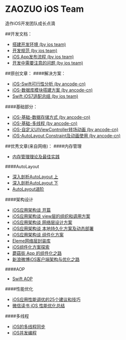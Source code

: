 # ZAOZUO iOS Team
造作iOS开发团队成长点滴

##开发文档：
* [搭建开发环境 (by ios team)](./doc/%E6%90%AD%E5%BB%BA%E5%BC%80%E5%8F%91%E7%8E%AF%E5%A2%83.md)
* [开发规范 (by ios team)](./doc/%E5%BC%80%E5%8F%91%E8%A7%84%E8%8C%83.md)
* [iOS App发布流程 (by ios team)](./doc/iOSApp发布流程.md)
* [开发中需要注意的问题 (by ios team)](./doc/%E5%BC%80%E5%8F%91%E4%B8%AD%E9%9C%80%E8%A6%81%E6%B3%A8%E6%84%8F%E7%9A%84%E9%97%AE%E9%A2%98.md)

##原创文章：
####解决方案：
* [iOS-Swift可行性分析 (by ancode-cn)](./advanced/iOS-Swift%E5%8F%AF%E8%A1%8C%E6%80%A7%E5%88%86%E6%9E%90.md)
* [iOS-数据库模块搭建方案 (by ancode-cn)](./advanced/iOS-%E6%95%B0%E6%8D%AE%E5%BA%93%E6%A8%A1%E5%9D%97%E6%90%AD%E5%BB%BA%E6%96%B9%E6%A1%88.md)
* [Swift iOS7适配总结 (by ios team)](./advanced/Swift%20iOS7%E9%80%82%E9%85%8D%E6%80%BB%E7%BB%93.md)

####基础部分：
* [iOS-基础-数据存储方式 (by ancode-cn)](./base/iOS-%E5%9F%BA%E7%A1%80-%E6%95%B0%E6%8D%AE%E5%AD%98%E5%82%A8%E6%96%B9%E5%BC%8F.md)
* [iOS-基础-多线程 (by ancode-cn)](./base/iOS-%E5%9F%BA%E7%A1%80-%E5%A4%9A%E7%BA%BF%E7%A8%8B.md)
* [iOS-自定义UIViewController转场动画 (by ancode-cn)](./base/iOS-%E8%87%AA%E5%AE%9A%E4%B9%89UIViewController%E8%BD%AC%E5%9C%BA%E5%8A%A8%E7%94%BB.md)
* [iOS-AutoLayout Constraint及动画使用 (by ancode-cn)](./base/iOS-AutoLayout%20Constraint%E5%8F%8A%E5%8A%A8%E7%94%BB%E4%BD%BF%E7%94%A8.md)


##优秀文章(来自网络)：
####内存管理
* [内存管理理论及最佳实践](http://www.imooc.com/video/11075)

####AutoLayout
* [深入剖析AutoLayout 上](http://www.imooc.com/video/11069)
* [深入剖析AutoLayout 下](http://www.imooc.com/video/11070)
* [AutoLayout进阶](http://joywii.github.io/blog/2016/03/26/autolayoutjin-jie/)

####架构设计
* [iOS应用架构谈 开篇](http://casatwy.com/iosying-yong-jia-gou-tan-kai-pian.html)
* [iOS应用架构谈 view层的组织和调用方案](http://casatwy.com/iosying-yong-jia-gou-tan-viewceng-de-zu-zhi-he-diao-yong-fang-an.html)
* [iOS应用架构谈 网络层设计方案](http://casatwy.com/iosying-yong-jia-gou-tan-wang-luo-ceng-she-ji-fang-an.html)
* [iOS应用架构谈 本地持久化方案及动态部署](http://casatwy.com/iosying-yong-jia-gou-tan-ben-di-chi-jiu-hua-fang-an-ji-dong-tai-bu-shu.html)
* [iOS应用架构谈 组件化方案](http://casatwy.com/iOS-Modulization.html)
* [Eleme网络层封装库](https://github.com/Eleme-IMF/DRDNetworking)
* [iOS组件化方案探索](http://blog.cnbang.net/tech/3080/)
* [蘑菇街 App 的组件化之路](http://limboy.me/ios/2016/03/10/mgj-components.html)
* [新浪微博iOS客户端架构与优化之路](https://mp.weixin.qq.com/s?__biz=MzA3ODg4MDk0Ng==&mid=2651112273&idx=1&sn=893a66a04e541a99b7bc4d7cf227e2f7&scene=1&srcid=0518g0Osnf9KOVk1OmjeoL3o&key=f5c31ae61525f82ea1173bedf73f2270693dba21ee6f8ef42808c925823d44a9e0d0b1d5c098bd4d986c6dbf5b2f6c46&ascene=0&uin=OTEyMjkzMzQz)

####AOP
* [Swift AOP](http://nshipster.cn/swift-objc-runtime/)

####性能优化
* [iOS应用性能调优的25个建议和技巧](http://blog.jobbole.com/37984/)
* [微信读书 iOS 性能优化总结](http://wereadteam.github.io/)

####多线程
* [iOS的多线程同步](http://blog.zorro.im/posts/iOS-muti-threading-synchronization.html)
* [iOS并发编程](https://github.com/ming1016/study/wiki/iOS%E5%B9%B6%E5%8F%91%E7%BC%96%E7%A8%8B)

	
